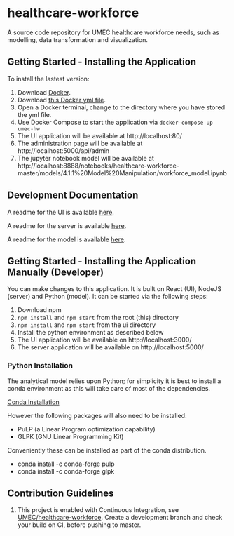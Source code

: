 # healthcare-workforce

A source code repository for UMEC healthcare workforce needs, such as modelling, data transformation and visualization.

## Getting Started - Installing the Application
To install the lastest version:
1. Download [Docker](https://www.docker.com/get-started).
2. Download [this Docker yml file](https://raw.githubusercontent.com/UMEC/healthcare-workforce/master/docker/docker-compose.yml).
3. Open a Docker terminal, change to the directory where you have stored the yml file.
4. Use Docker Compose to start the application via `docker-compose up umec-hw`
5. The UI application will be available at http://localhost:80/
6. The administration page will be available at http://localhost:5000/api/admin
7. The jupyter notebook model will be available at http://localhost:8888/notebooks/healthcare-workforce-master/models/4.1.1%20Model%20Manipulation/workforce_model.ipynb

## Development Documentation
A readme for the UI is available [here](ui/README.md).

A readme for the server is available [here](server/README.md).

A readme for the model is available [here](models/README.md).


## Getting Started - Installing the Application Manually (Developer)
You can make changes to this application. It is built on React (UI), NodeJS (server) and Python (model).
It can be started via the following steps:
1. Download npm
2. `npm install` and `npm start` from the root (this) directory
3. `npm install` and `npm start` from the ui directory
4. Install the python environment as described below
5. The UI application will be available on http://localhost:3000/
6. The server application will be available on http://localhost:5000/

### Python Installation

The analytical model relies upon Python; for simplicity it is best to install a conda environment as this will take care of most of the dependencies.

[Conda Installation](https://conda.io/docs/user-guide/install/index.html)

However the following packages will also need to be installed:
* PuLP (a Linear Program optimization capability)
* GLPK (GNU Linear Programming Kit)

Conveniently these can be installed as part of the conda distribution.

* conda install -c conda-forge pulp
* conda install -c conda-forge glpk

## Contribution Guidelines

1. This project is enabled with Continuous Integration, see [UMEC/healthcare-workforce](https://circleci.com/gh/UMEC/healthcare-workforce). Create a development branch and check your build on CI, before pushing to master.
